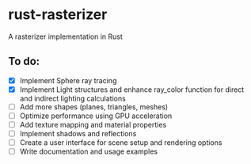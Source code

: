 # rust-rasterizer
A rasterizer implementation in Rust

## To do:

- [X] Implement Sphere ray tracing
- [X] Implement Light structures and enhance ray_color function for direct and indirect lighting calculations
- [ ] Add more shapes (planes, triangles, meshes)
- [ ] Optimize performance using GPU acceleration
- [ ] Add texture mapping and material properties
- [ ] Implement shadows and reflections
- [ ] Create a user interface for scene setup and rendering options
- [ ] Write documentation and usage examples
